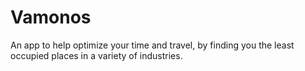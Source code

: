 # Vamonos
An app to help optimize your time and travel, by finding you the least occupied places in a variety of industries.
